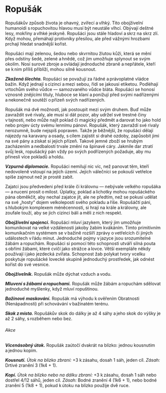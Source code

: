 # Ropušák
  
Ropušákův způsob života je ohavný, zvířecí a vlhký. Tito obojživelní humanoidi s ropuchovitou hlavou musí být neustále vlhcí. Obývají deštné lesy, mokřiny a vlhké jeskyně. Ropušáci jsou stále hladoví a skrz na skrz zlí. Když mohou, přemáhají protivníky přesilou, ale před vážnými hrozbami prchají hledat snadnější kořist.
  
Ropušáci mají zelenou, šedou nebo skvrnitou žlutou kůži, která se mění přes odstíny šedé, zelené a hnědé, což jim umožňuje splynout se svým okolím. Nosí surové zbroje a ovládají jednoduché zbraně a nepřátele, kteří se k nim příliš přiblíží, mohou silně kousnout.
  
***Zkažená šlechta.*** Ropušáci se považují za řádné a právoplatné vládce bažin. Když jednají s cizinci a mezi sebou, řídí se jakousi etiketou. Podléhají vrtochům svého vůdce — samozvaného vůdce bláta. Ropušáci se honosí vznosně znějícími tituly, hluboce se klaní a ponižují před svými nadřízenými a nekonečně soutěží o přízeň svých nadřízených.
  
Ropušák má dvě možnosti, jak postoupit mezi svým druhem. Buď může zavraždit své rivaly, ale musí si dát pozor, aby udržel své trestné činy v tajnosti, nebo může najít poklad či magický předmět a darovat ho jako hold nebo projev úcty svému lennímu pánovi. Ropušák, který zavraždí své rivaly nerozumně, bude nejspíš popraven. Takže je běžnější, že ropušáci dělají nájezdy na karavany a osady, s cílem zajistit si drahé ozdoby, zapůsobit jimi na své pány a získat si jejich přízeň. Takové jemné zboží se hrubým zacházením a nedbalostí trvale změní na špinavé cáry. Jakmile dar ztratí svůj lesk, ropušácký pán vždy po svých podřízených požaduje, aby mu přinesli více pokladů a holdu.
  
***Vzpurná diplomacie.*** Ropušáci nemilují nic víc, než panovat těm, kteří nedovoleně vstoupí na jejich území. Jejich válečníci se pokouší vetřelce spíše zajmout než je prostě zabít.
  
Zajatci jsou předvedeni před krále či královnu — nebývale velkého ropušáka — a nuceni prosit o milost. Úplatky, poklad a lichotky mohou ropušáckého pána obměkčit, aby nechal zajatce jít, ale ne předtím, než se pokusí udělat na své „hosty“ dojem velkolepostí svého pokladu a říše. Ropušáčtí páni, s hlubokým komplexem méněcennosti, si hrají na krále a královny, ale zoufale touží, aby se jich cizinci báli a měli z nich respekt.
  
***Obojživelní spojenci.*** Ropušáci mluví jazykem, který jim umožňuje komunikovat na velké vzdálenosti jakoby žabím kvákáním. Tímto primitivním komunikačním systémem se v bažině rozšíří zprávy o vetřelcích či jiných událostech v řádu minut. Jednoduché pojmy v jazyce jsou srozumitelné žábám a ropuchám. Ropušáci si pomocí této schopnosti utváří silná pouta s obřími žábami, které cvičí jako strážce a lovce. Větší exempláře někdy používají i jako jezdecká zvířata. Schopnost žab polykat tvory vcelku poskytuje ropušácké lovecké skupině jednoduchý prostředek, jak odnést kořist do své vesnice.

<Monster 
    title="Ropušák"
    subtitle="Střední humanoid (ropušák), neutrální zlo"
    armor-class="15 (usňová zbroj, štít)"
    hit-points="11 (2k8 + 2)"
    speed="4 sáhy, plavání 8 sáhů"
    str="12 (+1)"
    dex="12 (+1)"
    con="13 (+1)"
    int="7 (-2)"
    wis="10 (+0)"
    cha="7 (-2)"
    saving-throws=""
    skills="Nenápadnost +3"
    damage-vulnerabilities=""
    damage-resistances=""
    damage-immunities=""
    condition-immunities=""
    senses=" pasivní Vnímání 10"
    languages="ropušákovština"
    challenge="1/4 (50 ZK)"
    >

***Obojživelník.*** Ropušák může dýchat vzduch a vodu.
  
***Mluvení s žábami a ropuchami.*** Ropušák může žábám a ropuchám sdělovat jednoduché myšlenky, když mluví ropuštinou.
  
***Bažinové maskování.*** Ropušák má výhodu k ověřením Obratnosti (Nenápadnosti) při schovávání v bažinatém terénu.
  
***Skok z místa.*** Ropušákův skok do dálky je až 4 sáhy a jeho skok do výšky je až 2 sáhy, s rozběhem nebo bez.
  
###### Akce
  
***Vícenásobný útok.*** Ropušák zaútočí dvakrát na blízko: jednou kousnutím a jednou kopím.
  
***Kousnutí.*** *Útok na blízko zbraní:* +3 k zásahu, dosah 1 sáh, jeden cíl. *Zásah:* Drtivé zranění 3 (1k4 + 1).
  
***Kopí.*** *Útok na blízko nebo na dálku zbraní:* +3 k zásahu, dosah 1 sáh nebo dostřel 4/12 sáhů, jeden cíl. *Zásah:* Bodné zranění 4 (1k6 + 1), nebo bodné zranění 5 (1k8 + 1), pokud k útoku na blízko použije dvě ruce.

</Monster> 
